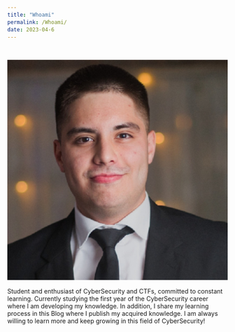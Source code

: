 ```yaml
---
title: "Whoami"
permalink: /Whoami/
date: 2023-04-6
---
```

<br>

<p align="center">
<img src="/assets/images/Whoami/foto.jpg">
</p>


Student and enthusiast of CyberSecurity and CTFs, committed to constant learning.
Currently studying the first year of the CyberSecurity career where I am developing my knowledge.
In addition, I share my learning process in this Blog where I publish my acquired knowledge.
I am always willing to learn more and keep growing in this field of CyberSecurity!
